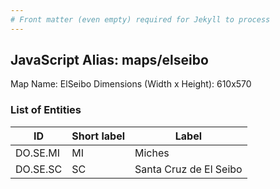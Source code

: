 ```yaml
---
# Front matter (even empty) required for Jekyll to process
---
```


## JavaScript Alias: maps/elseibo

Map Name: ElSeibo
Dimensions (Width x Height): 610x570





### List of Entities

ID | Short label | Label
---|---|---|
DO.SE.MI|MI|Miches
DO.SE.SC|SC|Santa Cruz de El Seibo